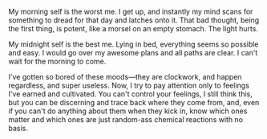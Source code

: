 My morning self is the worst me. I get up, and instantly my mind scans for something to dread for that day and latches onto it. That bad thought, being the first thing, is potent, like a morsel on an empty stomach. The light hurts.

My midnight self is the best me. Lying in bed, everything seems so possible and easy. I would go over my awesome plans and all paths are clear. I can't wait for the morning to come.

I've gotten so bored of these moods&mdash;they are clockwork, and happen regardless, and super useless. Now, I try to pay attention only to feelings I've earned and cultivated. You can't control your feelings, I still think this, but you can be discerning and trace back where they come from, and, even if you can't do anything about them when they kick in, know which ones matter and which ones are just random-ass chemical reactions with no basis.

